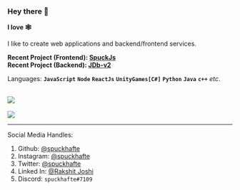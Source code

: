 ### Hey there 👋

**I love 🕸️**

I like to create web applications and backend/frontend services.

**Recent Project (Frontend): [SpuckJs](https://github.com/spuckhafte/SpuckJs)**<br>
**Recent Project (Backend): [JDb-v2](https://github.com/spuckhafte/Jdb-v2)**

Languages: **`JavaScript`** **`Node`** **`ReactJs`** **`UnityGames[C#]`** **`Python`** **`Java`** **`c++`** *etc*.<br>

<br>
<img src="https://github-readme-stats.vercel.app/api?username=spuckhafte&show_icons=true&theme=radical" style="user-select:none"><br>
<br>
<img src="https://github-readme-stats.vercel.app/api/top-langs/?username=spuckhafte&theme=dracula" style="user-select:none">
<hr>
    
Social Media Handles:
1. Github: <a href="https://github.com/spuckhafte">@spuckhafte</a>
2. Instagram: <a href="https://www.instagram.com/spuckhafte">@spuckhafte</a>
3. Twitter: <a href="https://twitter.com/spuckhafte">@spuckhafte</a>
4. Linked In: <a href="https://in.linkedin.com/in/rakshit-joshi-ab6892217">@Rakshit Joshi</a>
5. Discord: `spuckhafte#7109`
